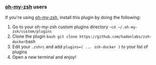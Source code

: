<!-- Space: Projects -->
<!-- Parent: ZshDocker -->
<!-- Title: Installation Oh-My-Zsh ZshDocker -->
<!-- Label: ZshDocker -->
<!-- Label: Project -->
<!-- Label: Installation -->
<!-- Label: Oh-My-Zsh -->
<!-- Include: docs/disclaimer.md -->
<!-- Include: ac:toc -->

### [oh-my-zsh](https://github.com/ohmyzsh/ohmyzsh) users

If you're using [oh-my-zsh](https://github.com/ohmyzsh/ohmyzsh), install this plugin by doing the following:

1.  Go to your oh-my-zsh custom plugins directory -`cd ~/.oh-my-zsh/custom/plugins`
2.  Clone the plugin `bash git clone https://github.com/hadenlabs/zsh-docker`bash
3.  Edit your `.zshrc` and add `plugins=( ... zsh-docker )` to your list of plugins
4.  Open a new terminal and enjoy!
